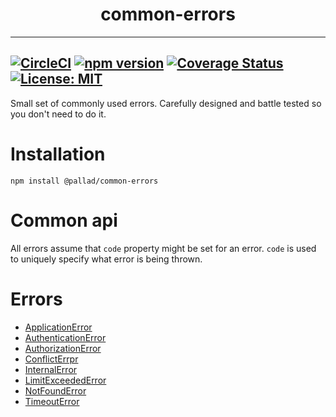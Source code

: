 <div align="center">
	<h1>common-errors</h1>
</div>

---
[![CircleCI](https://circleci.com/gh/pallad-ts/common-errors/tree/master.svg?style=svg)](https://circleci.com/gh/pallad-ts/common-errors/tree/master)
[![npm version](https://badge.fury.io/js/@pallad%2Fcommon-errors.svg)](https://badge.fury.io/js/@pallad%2Fcommon-errors)
[![Coverage Status](https://coveralls.io/repos/github/pallad-ts/common-errors/badge.svg?branch=master)](https://coveralls.io/github/pallad-ts/common-errors?branch=master)
[![License: MIT](https://img.shields.io/badge/License-MIT-green.svg)](https://opensource.org/licenses/MIT)
---

Small set of commonly used errors. Carefully designed and battle tested so you don't need to do it.

# Installation

```shell
npm install @pallad/common-errors
```

# Common api

All errors assume that `code` property might be set for an error. 
`code` is used to uniquely specify what error is being thrown.

# Errors
* [ApplicationError](blob/master/src/ApplicationError.ts)
* [AuthenticationError](blob/master/src/AuthenticationError.ts)
* [AuthorizationError](blob/master/src/AuthorizationError.ts)
* [ConflictErrpr](blob/master/src/ConflictErrpr.ts)
* [InternalError](blob/master/src/InternalError.ts)
* [LimitExceededError](blob/master/src/LimitExceededError.ts)
* [NotFoundError](blob/master/src/NotFoundError.ts)
* [TimeoutError](blob/master/src/TimeoutError.ts)
